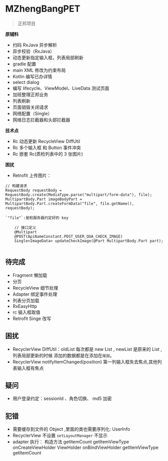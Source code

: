 # MZhengBangPET
> 正邦项目

**原辅料**

- 扫码 RxJava 异步解析
- 异步校验（RxJava）
- 动态更新指定输入框，列表局部刷新
- gradle 配置
- main XML 修改为约束布局
- Kotlin 编写已办详情
- select dialog
- 编写 lifecycle、ViewModel、LiveData 测试页面
- 加班整理正邦业务
- 列表刷新
- 页面销毁关闭请求
- 网络配置（Single）
- 网络日志拦截器和头部拦截器

**技术点**

- Rc 动态更新  RecycleView DiffUtil
- Rc 多个输入框 和 Button 事件冲突
- Rc 嵌套 Rc(质检列表中的 3 张图片)

**困扰**

- Retrofit 上传图片：
```
// 构建请求
RequestBody requestBody = RequestBody.create(MediaType.parse("multipart/form-data"), file);
MultipartBody.Part imageBodyPart = MultipartBody.Part.createFormData("file", file.getName(), requestBody);

`"file"`:是和服务器约定好的 key

    // 接口定义
    @Multipart
    @POST(ApiNameConstant.POST_USER_QUA_CHECK_IMAGE)
    Single<ImageData> updateCheckImage(@Part MultipartBody.Part part);


```


## 待完成 

- Fragment 懒加载
- 分页
- RecycleView 细节处理
- Adapter 绑定事件处理
- 列表分页加载
- RxEasyHttp
- rc 输入框取值
- Retrofit Singe 改写



## 困扰

- RecyclerView DiffUtil：oldList 每次都是 new List , newList 是原来的 List ,列表局部更新的时候
  添加的数据都是在添加在`尾部`。
- RecyclerView notifyItemChanged(position)  第一列输入框失去焦点,其他列表输入框有焦点


## 疑问

- 用户登录约定：sessionId  、角色切换、 md5 加密

## 犯错

- 需要缓存到文件的 Object ,里面的类也需要序列化: UserInfo
- RecyclerView 不设置 `setLayoutManager` 不显示
- adapter 执行：
  构造方法
  getItemCount
  getItemViewType
  onCreateViewHolder
  ViewHolder
  onBindViewHolder
  getItemViewType
  getItemCount